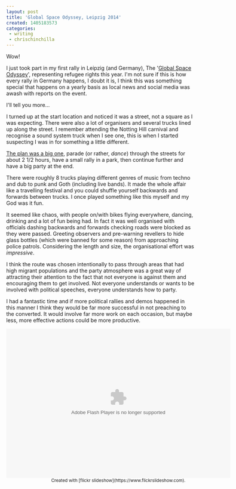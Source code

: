 ```yaml
---
layout: post
title: 'Global Space Odyssey, Leipzig 2014'
created: 1405183573
categories:
 - writing
 - chrischinchilla
---
```


Wow!

I just took part in my first rally in Leipzig (and Germany), The '<a href="https://www.gso-le.de/" target="_blank">Global Space Odyssey</a>', representing refugee rights this year. I'm not sure if this is how every rally in Germany happens, I doubt it is, I think this was something special that happens on a yearly basis as local news and social media was awash with reports on the event.

I'll tell you more...

I turned up at the start location and noticed it was a street, not a square as I was expecting. There were also a lot of organisers and several trucks lined up along the street. I remember attending the Notting Hill carnival and recognise a sound system truck when I see one, this is when I started suspecting I was in for something a little different.

<a href="https://mapsengine.google.com/map/u/0/edit?mid=zGFGp3OsMpWk.kXhKzDpUgve4" target="_blank">The plan was a big one</a>, parade (or rather, _dance_) through the streets for about 2 1/2 hours, have a small rally in a park, then continue further and have a big party at the end.

There were roughly 8 trucks playing different genres of music from techno and dub to punk and Goth (including live bands). It made the whole affair like a travelling festival and you could shuffle yourself backwards and forwards between trucks. I once played something like this myself and my God was it fun.

It seemed like chaos, with people on/with bikes flying everywhere, dancing, drinking and a lot of fun being had. In fact it was well organised with officials dashing backwards and forwards checking roads were blocked as they were passed. Greeting observers and pre-warning revellers to hide glass bottles (which were banned for some reason) from approaching police patrols. Considering the length and size, the organisational effort was _impressive_.

I think the route was chosen intentionally to pass through areas that had high migrant populations and the party atmosphere was a great way of attracting their attention to the fact that not everyone is against them and encouraging them to get involved. Not everyone understands or wants to be involved with political speeches, everyone understands how to party.

I had a fantastic time and if more political rallies and demos happened in this manner I think they would be far more successful in not preaching to the converted. It would involve far more work on each occasion, but maybe less, more effective actions could be more productive.
<div style="width:600px;height:400px;text-align:center;margin:auto;"><object classid="clsid:d27cdb6e-ae6d-11cf-96b8-444553540000" codebase="https://download.macromedia.com/pub/shockwave/cabs/flash/swflash.cab#version=6,0,40,0" height="400" width="600"><param name="flashvars" value="offsite=true&lang=en-us&page_show_url=%2Fphotos%2Fchrischinchilla%2Fsets%2F72157645646617774%2Fshow&page_show_back_url=%2Fphotos%2Fchrischinchilla%2Fsets%2F72157645646617774%2F&set_id=72157645646617774" /><param name="allowFullScreen" value="true" /><param name="src" value="https://www.flickr.com/apps/slideshow/show.swf?v=71649" /><embed allowfullscreen="true" flashvars="offsite=true&lang=en-us&page_show_url=%2Fphotos%2Fchrischinchilla%2Fsets%2F72157645646617774%2Fshow&page_show_back_url=%2Fphotos%2Fchrischinchilla%2Fsets%2F72157645646617774%2F&set_id=72157645646617774" height="400" src="https://www.flickr.com/apps/slideshow/show.swf?v=71649" type="application/x-shockwave-flash" width="600"></embed></object><br /><small>Created with [flickr slideshow](https://www.flickrslideshow.com).</small></div><div style="width:600px;height:400px;text-align:center;margin:auto;"> </div>
